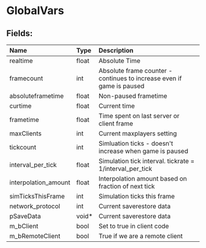 # GlobalVars

## Fields:

| Name | Type | Description |
| :--- | :--- | :--- |
| realtime | float | Absolute Time |
| framecount | int | Absolute frame counter - continues to increase even if game is paused |
| absoluteframetime | float | Non-paused frametime |
| curtime | float | Current time |
| frametime | float | Time spent on last server or client frame |
| maxClients | int | Current maxplayers setting |
| tickcount | int | Simluation ticks - doesn't increase when game is paused |
| interval_per_tick | float | Simulation tick interval. tickrate = 1/interval_per_tick |
| interpolation_amount | float | Interpolation amount based on fraction of next tick |
| simTicksThisFrame | int | Simulation ticks this frame |
| network_protocol | int | Current saverestore data |
| pSaveData | void* | Current saverestore data |
| m_bClient | bool | Set to true in client code |
| m_bRemoteClient | bool | True if we are a remote client |